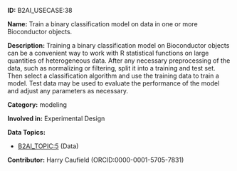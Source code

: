 **ID:** B2AI_USECASE:38

**Name:** Train a binary classification model on data in one or more Bioconductor objects.

**Description:** Training a binary classification model on Bioconductor objects can be a convenient way to work with R statistical functions on large quantities of heterogeneous data. After any necessary preprocessing of the data, such as normalizing or filtering, split it into a training and test set. Then select a classification algorithm and use the training data to train a model. Test data may be used to evaluate the performance of the model and adjust any parameters as necessary.

**Category:** modeling

**Involved in:** Experimental Design

**Data Topics:**

- [B2AI_TOPIC:5](../topics/Data.markdown) (Data)

**Contributor:** Harry Caufield
 (ORCID:0000-0001-5705-7831)

